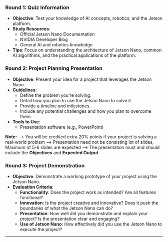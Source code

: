### **Round 1: Quiz Information**
- **Objective**: Test your knowledge of AI concepts, robotics, and the Jetson platform.
- **Study Resources**:
  - Official Jetson Nano Documentation
  - NVIDIA Developer Blog
  - General AI and robotics knowledge
- **Tips**: Focus on understanding the architecture of Jetson Nano, common AI algorithms, and the practical applications of the platform.

### **Round 2: Project Planning Presentation**
- **Objective**: Present your idea for a project that leverages the Jetson Nano.
- **Guidelines**:
  - Define the problem you're solving.
  - Detail how you plan to use the Jetson Nano to solve it.
  - Provide a timeline and milestones.
  - Include any potential challenges and how you plan to overcome them.
- **Tools to Use**:
  - Presentation software (e.g., PowerPoint)

**Note:**
--> You will be credited extra 20% points if your project is solving a real-world problem
--> Presentation need not be consisting lot of slides, Maximum of 5-6 slides are expected
--> The presentation must and should include the **Objectives** and **Expected Output**

### **Round 3: Project Demonstration**
- **Objective**: Demonstrate a working prototype of your project using the Jetson Nano.
- **Evaluation Criteria**:
  - **Functionality**: Does the project work as intended? Are all features functional?
  - **Innovation**: Is the project creative and innovative? Does it push the boundaries of what the Jetson Nano can do?
  - **Presentation**: How well did you demonstrate and explain your project? Is the presentation clear and engaging?
  - **Use of Jetson Nano**: How effectively did you use the Jetson Nano to execute the project?
---

